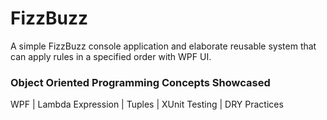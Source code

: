 # FizzBuzz
A simple FizzBuzz console application and elaborate reusable system that can apply rules in a specified order with WPF UI.


### Object Oriented Programming Concepts Showcased
WPF | Lambda Expression | Tuples | XUnit Testing | DRY Practices
